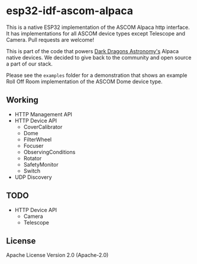 # esp32-idf-ascom-alpaca

This is a native ESP32 implementation of the ASCOM Alpaca http interface. It has implementations for all ASCOM device types except Telescope and Camera. Pull requests are welcome!

This is part of the code that powers [Dark Dragons Astronomy's](https://darkdragonsastro.com) Alpaca native devices. We decided to give back to the community and open source a part of our stack.

Please see the `examples` folder for a demonstration that shows an example Roll Off Room implementation of the ASCOM Dome device type.

## Working

- HTTP Management API
- HTTP Device API
  - CoverCalibrator
  - Dome
  - FilterWheel
  - Focuser
  - ObservingConditions
  - Rotator
  - SafetyMonitor
  - Switch
- UDP Discovery

## TODO

- HTTP Device API
  - Camera
  - Telescope

## License

Apache License Version 2.0 (Apache-2.0)
